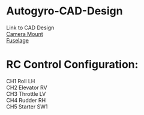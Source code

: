 # Autogyro-CAD-Design
Link to CAD Design<br>
[Camera Mount](https://github.com/Arcilios/Autogyro-CAD-Design/tree/main/Camera) <br>
[Fuselage](https://github.com/Arcilios/Autogyro-CAD-Design/tree/main/Fuselage)

# RC Control Configuration:
CH1 Roll LH   
CH2 Elevator RV  
CH3 Throttle LV  
CH4 Rudder RH  
CH5 Starter SW1  
